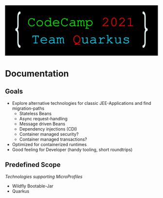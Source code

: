 ![logo](assets/bcc-2021-quarkus-banner.svg)
# Documentation

## Goals

* Explore alternative technologies for classic JEE-Applications and find migration-paths
  * Stateless Beans
  * Async request-handling
  * Message driven Beans
  * Dependency injections (CDI)
  * Container managed security?
  * Container managed transactions?
* Optimized for containerized runtimes
* Good feeling for Developer (handy tooling, short roundtrips)

## Predefined Scope
_Technologies supporting MicroProfiles_
* Wildfly Bootable-Jar
* Quarkus

